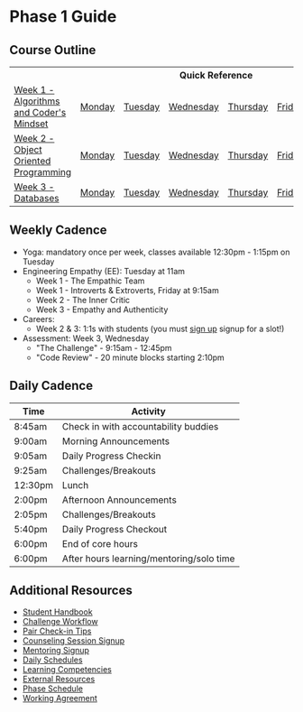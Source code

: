 # Phase 1 Guide

## Course Outline

<table>
  <tr>
    <th></th>
    <th colspan="6">Quick Reference</th>
  </tr>

  <tr>
    <td><a href="./week-1/">Week 1 - Algorithms and Coder's Mindset</a></td>
    <td><a href="./week-1#monday">Monday</a></a></td>
    <td><a href="./week-1#tuesday">Tuesday</a></td>
    <td><a href="./week-1#wednesday">Wednesday</a></td>
    <td><a href="./week-1#thursday">Thursday</a></td>
    <td><a href="./week-1#friday">Friday</a></td>
    <td><a href="./week-1#weekend">Weekend</a></td>
  </tr>

  <tr>
    <td><a href="./week-2">Week 2 - Object Oriented Programming</a></td>
    <td><a href="./week-2#monday">Monday</a></a></td>
    <td><a href="./week-2#tuesday">Tuesday</a></td>
    <td><a href="./week-2#wednesday">Wednesday</a></td>
    <td><a href="./week-2#thursday">Thursday</a></td>
    <td><a href="./week-2#friday">Friday</a></td>
    <td><a href="./week-2#weekend">Weekend</a></td>
  </tr>

  <tr>
    <td><a href="./week-3">Week 3 - Databases</a></td>
    <td><a href="./week-3#monday">Monday</a></a></td>
    <td><a href="./week-3#tuesday">Tuesday</a></td>
    <td><a href="./week-3#wednesday">Wednesday</a></td>
    <td><a href="./week-3#thursday">Thursday</a></td>
    <td><a href="./week-3#friday">Friday</a></td>
    <td><a href="./week-3#weekend">Weekend</a></td>
  </tr>
</table>

## Weekly Cadence

- Yoga: mandatory once per week, classes available 12:30pm - 1:15pm on Tuesday
- Engineering Empathy (EE): Tuesday at 11am
  - Week 1 - The Empathic Team
  - Week 1 - Introverts & Extroverts, Friday at 9:15am
  - Week 2 - The Inner Critic
  - Week 3 - Empathy and Authenticity
- Careers:
  - Week 2 & 3: 1:1s with students (you must [sign up](http://bit.ly/24KtYGE) signup for a slot!)
- Assessment: Week 3, Wednesday
  - "The Challenge" - 9:15am - 12:45pm
  - "Code Review" - 20 minute blocks starting 2:10pm

## Daily Cadence

Time    | Activity
---     | ---
8:45am  | Check in with accountability buddies
9:00am  | Morning Announcements
9:05am  | Daily Progress Checkin
9:25am  | Challenges/Breakouts
12:30pm | Lunch
2:00pm  | Afternoon Announcements
2:05pm  | Challenges/Breakouts
5:40pm  | Daily Progress Checkout
6:00pm  | End of core hours
6:00pm  | After hours learning/mentoring/solo time

## Additional Resources
- [Student Handbook](../../../student-handbook)
- [Challenge Workflow](resources/how_to_work_a_challenge.md)
- [Pair Check-in Tips](resources/pair_checkin_tips.md)
- [Counseling Session Signup](resources/counseling_instructions.md)
- [Mentoring Signup](http://mentoring.devbootcamp.com/)
- [Daily Schedules](resources/daily_schedules.md)
- [Learning Competencies](resources/competencies.md)
- [External Resources](resources/resources.md)
- [Phase Schedule](resources/schedule.md)
- [Working Agreement](resources/working-agreement.md)
